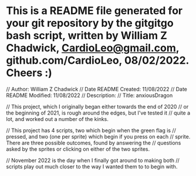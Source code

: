 # This is a README file generated for your git repository by the gitgitgo bash script, written by William Z Chadwick, CardioLeo@gmail.com, github.com/CardioLeo, 08/02/2022. Cheers :)

// Author: William Z Chadwick
// Date README Created: 11/08/2022
// Date README Modified: 11/08/2022
// Description:
// Title: anxiousDragon

// This project, which I originally began either towards the end of 2020
// or the beginning of 2021, is rough around the edges, but I've tested it
// quite a lot, and worked out a number of the kinks.

// This project has 4 scripts, two which begin when the green flag is
// pressed, and two (one per sprite) which begin if you press on each
// sprite. There are three possible outcomes, found by answering the
// questions asked by the sprites or clicking on either of the two sprites.

// November 2022 is the day when I finally got around to making both
// scripts play out much closer to the way I wanted them to to begin with.
